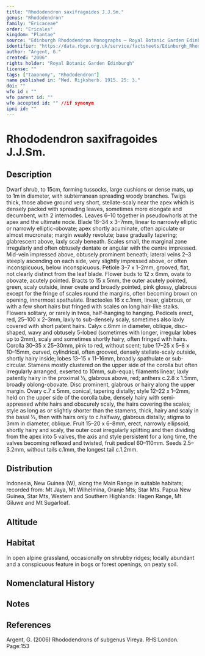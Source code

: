 ```yaml
---
title: "Rhododendron saxifragoides J.J.Sm."
genus: "Rhododendron"
family: "Ericaceae"
order: "Ericales"
kingdom: "Plantae"
source: "Edinburgh Rhododendron Monographs – Royal Botanic Garden Edinburgh"
identifier: "https://data.rbge.org.uk/service/factsheets/Edinburgh_Rhododendron_Monographs.xhtml"
author: "Argent, G."
created: "2006"
rights holder: "Royal Botanic Garden Edinburgh"
license: ""
tags: ["taxonomy", "Rhododendron"]
name published in: "Med. Rijksherb. 1915. 25: 3."
doi: ""
wfo id : ""
wfo parent id: ""
wfo accepted id: "" //if synonym                      
ipni id: ""
---
```


                       

# Rhododendron saxifragoides J.J.Sm.

## Description
Dwarf shrub, to 15cm, forming tussocks, large cushions or dense mats, up to 1m in diameter, with subterranean spreading woody branches. Twigs thick, those above ground very short, stellate-scaly near the apex which is densely packed with spreading leaves, sometimes more elongate and decumbent, with 2 internodes. Leaves 6–10 together in pseudowhorls at the apex and the ultimate node. Blade 16–34 x 3–7mm, linear to narrowly elliptic or narrowly elliptic-obovate; apex shortly acuminate, often apiculate or almost mucronate; margin weakly revolute; base gradually tapering; glabrescent above, laxly scaly beneath. Scales small, the marginal zone irregularly and often obtusely dentate or angular with the centre impressed. Mid-vein impressed above, obtusely prominent beneath; lateral veins 2–3 steeply ascending on each side, very slightly impressed above, or often inconspicuous, below inconspicuous. Petiole 3–7 x 1–2mm, grooved, flat, not clearly distinct from the leaf blade. Flower buds to 12 x 6mm, ovate to obovate, acutely pointed. Bracts to 15 x 5mm, the outer acutely pointed, green, scaly outside, inner ovate and broadly pointed, pink glossy, glabrous except for the fringe of scales round the margins, often becoming brown on opening, innermost spathulate. Bracteoles 16 x c.1mm, linear, glabrous, or with a few short hairs but fringed with scales on long hair-like stalks. Flowers solitary, or rarely in twos, half-hanging to hanging. Pedicels erect, red, 25–100 x 2–3mm, laxly to sub-densely scaly, sometimes also laxly covered with short patent hairs. Calyx c.6mm in diameter, oblique, disc-shaped, wavy and obtusely 5-lobed (sometimes with longer, irregular lobes up to 2mm), scaly and sometimes shortly hairy, often fringed with hairs. Corolla 30–35 x 25–30mm, pink to red, without scent; tube 17–25 x 5–8 x 10–15mm, curved, cylindrical, often grooved, densely stellate-scaly outside, shortly hairy inside; lobes 13–15 x 11–16mm, broadly spathulate or sub-circular. Stamens mostly clustered on the upper side of the corolla but often irregularly arranged, exserted to 10mm, sub-equal; filaments linear, laxly patently hairy in the proximal 1⁄3, glabrous above, red; anthers c.2.8 x 1.5mm, broadly oblong-obovate. Disc prominent, glabrous or hairy along the upper margin. Ovary c.7 x 5mm, conical, tapering distally; style 12–22 x 1–2mm, held on the upper side of the corolla tube, densely hairy with semi-appressed white hairs and obscurely scaly, the hairs covering the scales; style as long as or slightly shorter than the stamens, thick, hairy and scaly in the basal 1⁄3, then with hairs only to c.halfway, glabrous distally; stigma to 3mm in diameter, oblique. Fruit 15–20 x 6–8mm, erect, narrowly ellipsoid, shortly hairy and scaly, the outer coat irregularly splitting and then dividing from the apex into 5 valves, the axis and style persistent for a long time, the valves becoming reflexed and twisted, fruit pedicel 60–110mm. Seeds 2.5–3.2mm, without tails c.1mm, the longest tail c.1.2mm.

## Distribution
Indonesia, New Guinea (W), along the Main Range in suitable habitats; recorded from: Mt Jaya, Mt Wilhelmina, Oranje Mts; Star Mts. Papua New Guinea, Star Mts, Western and Southern Highlands: Hagen Range, Mt Giluwe and Mt Sugarloaf.

## Altitude


## Habitat
In open alpine grassland, occasionally on shrubby ridges; locally abundant and a conspicuous feature in bogs or forest openings, on peaty soil.

## Nomenclatural History

                       
## Notes


## References

Argent, G. (2006) Rhododendrons of subgenus Vireya. RHS:London. Page:153

